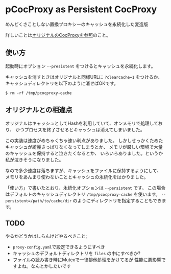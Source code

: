 pCocProxy as Persistent CocProxy
================================
めんどくさことしない置換プロキシーのキャッシュを永続化した変造版

詳しいことは[オリジナルのCocProxyを参照](http://coderepos.org/share/wiki/CocProxy)のこと。


使い方
------
起動時にオプション `--presistent` をつけるとキャッシュを永続化します。

キャッシュを消すときはオリジナルと同様URLに `?clearcache=1` をつけるか、
キャッシュディレクトリを以下のように消せばOKです。

    $ rm -rf /tmp/pcocproxy-cache


オリジナルとの相違点
--------------------
オリジナルはキャッシュとしてHashを利用していて、オンメモリで処理しており、
かつプロセスを終了させるとキャッシュは消えてしまいました。

この実装は速度がめちゃくちゃ速い利点がありました。
しかしせっかくためたキャッシュが綺麗さっぱりなくなってしまうとか、
メモリが厳しい環境で大量のキャッシュを保持すると泣きたくなるとか、
いろいろありました。というか私が泣きそうになりました。

なので多少速度は落ちますが、キャッシュをファイルに保持するようにして、
メモリをあんまり使わないこととキャッシュの永続化をはかりました。

「使い方」で書いたとおり、永続化オプションは `--persistent` です。
この場合はデフォルトのキャッシュディレクトリ `/tmp/pcocproxy-cache` を使います。
`--persistent=/path/to/cache/dir` のようにディレクトリを指定することもできます。


TODO
----
やるかどうかはしらんけどやるべきこと;
*  `proxy-config.yaml`で設定できるようにすべき
* キャッシュのデフォルトディレクトリを `files` の中にすべきか?
* ファイルの読み書き時にMutexで一律排他処理をかけてるが
  性能に悪影響ですよね。なんとかしたいです
